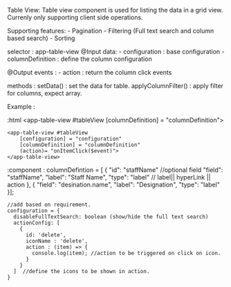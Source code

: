Table View:
Table view component is used for listing the data in a grid view. Currenly only supporting client side operations.

Supporting features:
    - Pagination
    - Filtering (Full text search and column based search)
    - Sorting

selector : app-table-view
@Input data:
    - configuration : base configuration
    - columnDefinition : define the column configuration

@Output events :
    - action : return the column click events 

methods :
    setData() : set the data for table.
    applyColumnFilter() : apply filter for columns, expect array.

Example :

:html
    <app-table-view #tableView 
        [columnDefinition] = "columnDefinition">
    </app-table-view>

    <app-table-view #tableView 
        [configuration] = "configuration" 
        [columnDefinition] = "columnDefinition"
        (action)= "onItemClick($event)">
    </app-table-view>   

 :component :
    columnDefintion =     [
        {
            "id": "staffName" //optional field
            "field": "staffName",
            "label": "Staff Name",
            "type": "label"  // label|| hyperLink || action
        },
        {
            "field": "desination.name",
            "label": "Designation",
            "type": "label"
        }];

    //add based on requirement.
    configuration = {
      disableFullTextSearch: boolean (show/hide the full text search)  
      actionConfig: [
        {
          id: 'delete',
          iconName : 'delete',
          action : (item) => {
            console.log(item); //action to be triggered on click on icon.
          }
        }
      ]  //define the icons to be shown in action.
    }